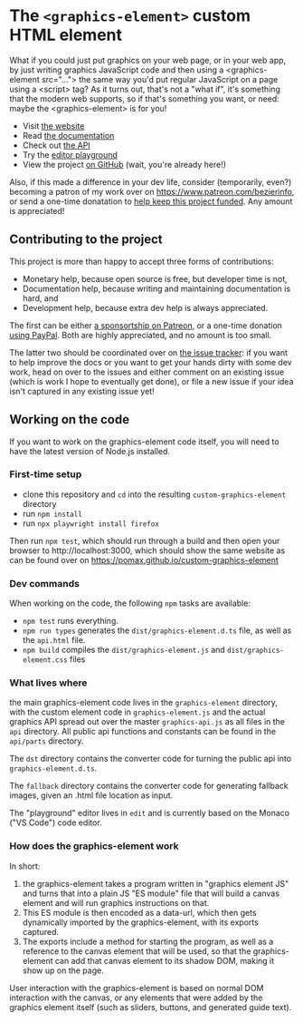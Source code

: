 # The `<graphics-element>` custom HTML element

What if you could just put graphics on your web page, or in your web app, by just writing graphics JavaScript code and then using a &lt;graphics-element src="..."&gt; the same way you'd put regular JavaScript on a page using a &lt;script&gt; tag? As it turns out, that's not a "what if", it's something that the modern web supports, so if that's something you want, or need: maybe the &lt;graphics-element&gt; is for you!

- Visit [the website](https://pomax.github.io/custom-graphics-element)
- Read [the documentation](https://pomax.github.io/custom-graphics-element/docs.html)
- Check out [the API](https://pomax.github.io/custom-graphics-element/api.html)
- Try the [editor playground](https://pomax.github.io/custom-graphics-element/edit/)
- View the project [on GitHub](https://github.com/Pomax/custom-graphics-element) (wait, you're already here!)

Also, if this made a difference in your dev life, consider (temporarily, even?) becoming a patron of my work over on https://www.patreon.com/bezierinfo, or send a one-time donatation to [help keep this project funded](https://www.paypal.com/donate/?cmd=_s-xclick&hosted_button_id=QPRDLNGDANJSW). Any amount is appreciated!

## Contributing to the project

This project is more than happy to accept three forms of contributions:

- Monetary help, because open source is free, but developer time is not,
- Documentation help, because writing and maintaining documentation is hard, and
- Development help, because extra dev help is always appreciated.

The first can be either [a sponsortship on Patreon](https://www.patreon.com/Bezierinfo), or a one-time donation [using PayPal](https://www.paypal.com/donate/?cmd=_s-xclick&hosted_button_id=QPRDLNGDANJSW). Both are highly appreciated, and no amount is too small.

The latter two should be coordinated over on [the issue tracker](issues): if you want to help improve the docs or you want to get your hands dirty with some dev work, head on over to the issues and either comment on an existing issue (which is work I hope to eventually get done), or file a new issue if your idea isn't captured in any existing issue yet!

## Working on the code

If you want to work on the graphics-element code itself, you will need to have the latest version of Node.js installed.

### First-time setup

- clone this repository and `cd` into the resulting `custom-graphics-element` directory
- run `npm install`
- run `npx playwright install firefox`

Then run `npm test`, which should run through a build and then open your browser to http://localhost:3000, which should show the same website as can be found over on https://pomax.github.io/custom-graphics-element

### Dev commands

When working on the code, the following `npm` tasks are available:

- `npm test` runs everything.
- `npm run types` generates the `dist/graphics-element.d.ts` file, as well as the `api.html` file.
- `npm build` compiles the `dist/graphics-element.js` and `dist/graphics-element.css` files

### What lives where

the main graphics-element code lives in the `graphics-element` directory, with the custom element code in `graphics-element.js` and the actual graphics API spread out over the master `graphics-api.js` as all files in the `api` directory. All public api functions and constants can be found in the `api/parts` directory.

The `dst` directory contains the converter code for turning the public api into `graphics-element.d.ts`.

The `fallback` directory contains the converter code for generating fallback images, given an .html file location as input.

The "playground" editor lives in `edit` and is currently based on the Monaco ("VS Code") code editor.

### How does the graphics-element work

In short:

1. the graphics-element takes a program written in "graphics element JS" and turns that into a plain JS "ES module" file that will build a canvas element and will run graphics instructions on that.
1. This ES module is then encoded as a data-url, which then gets dynamically imported by the graphics-element, with its exports captured.
1. The exports include a method for starting the program, as well as a reference to the canvas element that will be used, so that the graphics-element can add that canvas element to its shadow DOM, making it show up on the page.

User interaction with the graphics-element is based on normal DOM interaction with the canvas, or any elements that were added by the graphics element itself (such as sliders, buttons, and generated guide text).
